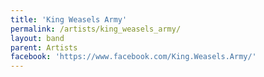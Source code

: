 ```yaml
---
title: 'King Weasels Army'
permalink: /artists/king_weasels_army/
layout: band
parent: Artists
facebook: 'https://www.facebook.com/King.Weasels.Army/'
---
```

